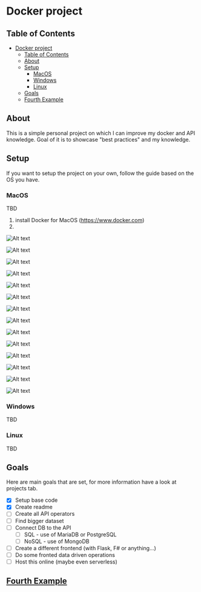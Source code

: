 # Docker project

## Table of Contents
- [Docker project](#docker-project)
  - [Table of Contents](#table-of-contents)
  - [About](#about)
  - [Setup](#setup)
    - [MacOS](#macos)
    - [Windows](#windows)
    - [Linux](#linux)
  - [Goals](#goals)
  - [Fourth Example](#fourth-example)

## About
This is a simple personal project on which I can improve my docker and API knowledge. Goal of it is to showcase "best practices" and my knowledge.

## Setup
If you want to setup the project on your own, follow the guide based on the OS you have.

### MacOS
TBD
1) install Docker for MacOS (https://www.docker.com)
2) 

![Alt text](https://raw.githubusercontent.com/ZanZver/DockerProject/Develop/Photos/abc.jpeg)

![Alt text](https://raw.githubusercontent.com/ZanZver/DockerProject/Develop/Photos/MacOS_install/2.png)

![Alt text](https://raw.githubusercontent.com/ZanZver/DockerProject/Develop/Photos/MacOS_install/3.png)

![Alt text](https://raw.githubusercontent.com/ZanZver/DockerProject/Develop/Photos/MacOS_install/4.png)

![Alt text](https://raw.githubusercontent.com/ZanZver/DockerProject/Develop/Photos/MacOS_install/5.png)

![Alt text](https://raw.githubusercontent.com/ZanZver/DockerProject/Develop/Photos/MacOS_install/6.png)

![Alt text](https://raw.githubusercontent.com/ZanZver/DockerProject/Develop/Photos/MacOS_install/7.png)

![Alt text](https://raw.githubusercontent.com/ZanZver/DockerProject/Develop/Photos/MacOS_install/8.png)

![Alt text](https://raw.githubusercontent.com/ZanZver/DockerProject/Develop/Photos/MacOS_install/9.png)

![Alt text](https://raw.githubusercontent.com/ZanZver/DockerProject/Develop/Photos/MacOS_install/10.png)

![Alt text](https://raw.githubusercontent.com/ZanZver/DockerProject/Develop/Photos/MacOS_install/11.png)

![Alt text](https://raw.githubusercontent.com/ZanZver/DockerProject/Develop/Photos/MacOS_install/12.png)

![Alt text](https://raw.githubusercontent.com/ZanZver/DockerProject/Develop/Photos/MacOS_install/13.png)

![Alt text](https://raw.githubusercontent.com/ZanZver/DockerProject/Develop/Photos/MacOS_install/14.png)

### Windows
TBD

### Linux
TBD

## Goals
Here are main goals that are set, for more information have a look at projects tab.

- [X] Setup base code
- [X] Create readme
- [ ] Create all API operators
- [ ] Find bigger dataset
- [ ] Connect DB to the API
  - [ ] SQL - use of MariaDB or PostgreSQL
  - [ ] NoSQL - use of MongoDB
- [ ] Create a different frontend (with Flask, F# or anything...)
- [ ] Do some fronted data driven operations
- [ ] Host this online (maybe even serverless)

## [Fourth Example](http://www.fourthexample.com)
